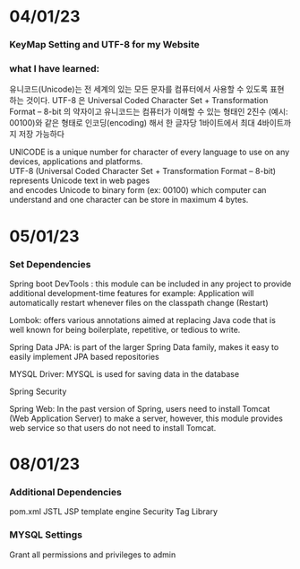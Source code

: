 # 04/01/23
### KeyMap Setting and UTF-8 for my Website
### what I have learned:

유니코드(Unicode)는 전 세계의 있는 모든 문자를 컴퓨터에서 사용할 수 있도록 표현 하는 것이다. 
UTF-8 은 Universal Coded Character Set + Transformation Format – 8-bit 의 약자이고
유니코드는 컴퓨터가 이해할 수 있는 형태인 2진수 (예시: 00100)와 같은 형태로 인코딩(encoding) 해서 한 글자당 1바이트에서 최대 4바이트까지 저장 가능하다

UNICODE is a unique number for character of every language to use on any devices, applications and platforms.<br>
UTF-8 (Universal Coded Character Set + Transformation Format – 8-bit) represents Unicode text in web pages<br>
and encodes Unicode to binary form (ex: 00100) which computer can understand and one character can be store in maximum 4 bytes.


# 05/01/23
### Set Dependencies

Spring boot DevTools :  this module can be included in any project to provide additional development-time features
for example: Application will automatically restart whenever files on the classpath change (Restart)

Lombok: offers various annotations aimed at replacing Java code that is well known for
being boilerplate, repetitive, or tedious to write.

Spring Data JPA: is part of the larger Spring Data family, makes it easy to easily implement JPA based repositories

MYSQL Driver: MYSQL is used for saving data in the database 

Spring Security<br>

Spring Web: In the past version of Spring, users need to install Tomcat (Web Application Server) to make a server,
however, this module provides web service so that users do not need to install Tomcat.


# 08/01/23
### Additional Dependencies

pom.xml
JSTL
JSP template engine
Security Tag Library

### MYSQL Settings
Grant all permissions and privileges to admin






